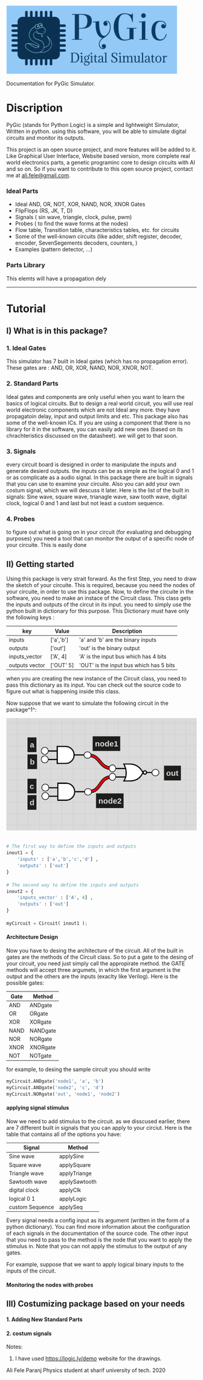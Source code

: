 ![](https://github.com/alifele/Python/raw/master/PyGic/Pic/logo.png) 


Documentation for PyGic Simulator.


# Discription
PyGic (stands for Python Logic) is a simple and lightweight Simulator, Written in python. using this software, you will be able to simulate digital circuits and  monitor its outputs.


This project is an open source project, and more features will be added to it. Like Graphical User Interface, Website based version, more complete real world electronics parts, a genetic programinc core to design circuits with AI and so on. So if you want to contribute to this open source project, contact me at ali.fele@gmail.com.


### Ideal Parts
* Ideal AND, OR, NOT, XOR, NAND, NOR, XNOR Gates
* FlipFlops (RS, JK, T, D)
* Signals ( sin wave, triangle, clock, pulse, pwm) 
* Probes ( to find the wave forms at the nodes)
* Flow table, Transition table, characteristics tables, etc. for circuits
* Some of the well-known circuits (like adder, shift register, decoder, encoder, SevenSegements decoders, counters, )
* Examples (pattern detector, ...)


### Parts Library
This elemts will have a propagation dely




***
# Tutorial 

## I) What is in this package?

### 1. Ideal Gates
This simulator has 7 built in Ideal gates (which has no propagation error).
These gates are : AND, OR, XOR, NAND, NOR, XNOR, NOT.

### 2. Standard Parts
Ideal gates and components are only useful when you want to learn the basics of logical circuits. But to design a real world circuit, you will use real world electronic components which are not Ideal any more. they have propagatoin delay, input and output limits and etc.
This package also has some of the well-known ICs. If you are using a component that there is no library for it in the software, you can easily add new ones (based on its chrachteristics discussed on the datasheet). we will get to that soon.

### 3. Signals
every circuit board is designed in order to manipulate the inputs and generate desierd outputs. the inputs can be as simple as the logical 0 and 1 or as complicate as a audio signal. In this package there are built in signals that you can use to examine your circuite. Also you can add your own costum signal, which we will descuss it later.
Here is the list of the built in signals:
Sine wave, square wave, trianagle wave, saw tooth wave, digital clock, logical 0 and 1 and last but not least a custom sequence.


### 4. Probes

to figure out what is going on in your circuit (for evaluating and debugging purposes) you need a tool that can monitor the output of a specific node of your circuite. This is easily done 
			
			
			
## II) Getting started


Using this package is very strait forward. As the first Step, you need to draw the sketch of your circuite. This is required, because you need the nodes of your circuite, in order to use this package.
Now, to define the circuite in the software, you need to make an instace of the Circuit class.
This class gets the inputs and outputs of the circut in its input. you need to 
simply use the python built in dictionary for this purpose. This Dictionary must have only the following keys :

| key            | Value     | Description                             |
|----------------|-----------|-----------------------------------------|
| inputs         | ['a','b'] | 'a' and 'b' are the binary inputs           |
| outputs        | ['out']   | 'out' is the  binary output             |
| inputs_vector  | ['A', 4]  | 'A' is the input bus which has 4 bits   |
| outputs vector | ['OUT' 5] | 'OUT' is the input bus which has 5 bits |

when you are creating the new instance of the Circuit class, you need to pass this dictionary as its input. You can check out the source code to figure out what is happening inside this class.



Now suppose that we want to simulate the following circuit in the package^1^:

![](https://raw.githubusercontent.com/alifele/Python/master/PyGic/Pic/sim_circuit.png) 

```python

# The first way to define the inputs and outputs
inout1 = {
	'inputs' : ['a','b','c','d'] ,
	'outputs' : ['out']
}

# The second way to define the inputs and outputs
inout2 = {
	'inputs_vector' : ['A', 4] ,
	'outputs' : ['out']
}

myCircuit = Circuit( inout1 );
```

#### Architecture Design

Now you have to desing the architecture of the circuit.
All of the built in gates are the methods of the Circuit class.
So to put a gate to the desing of your circuit, you need just simply call the appropirate method. the GATE methods will accept three argumets, in which the first argument is the output and the others are the inputs (exaclty like Verilog). Here is the possible gates:

| Gate | Method   |
|------|----------|
| AND  | ANDgate  |
| OR   | ORgate   |
| XOR  | XORgate  |
| NAND | NANDgate |
| NOR  | NORgate  |
| XNOR | XNORgate |
| NOT  | NOTgate  |

for example, to desing the sample circuit you should write

```python
myCircuit.ANDgate('node1', 'a', 'b')
myCircuit.ANDgate('node2', 'c', 'd')
myCircuit.NORgate('out', 'node1', 'node2')
```
#### applying signal stimulus

Now we need to add stimulus to the circuit. as we disscused earlier, there are 7 different built in signals that you can apply to your circiut.
Here is the table that contains all of the options you have:

| Signal           | Method        |
|------------------|---------------|
| Sine wave        | applySine     |
| Square wave      | applySquare   |
| Triangle wave    | applyTriange  |
| Sawtooth wave    | applySawtooth |
| digital clock    | applyClk      |
| logical 0 1      | applyLogic    |
| custom Sequence | applySeq      |


Every signal needs a config input as its argument (written in the form of a python dictionary). You can find more information about the configuration of each signals in the documentation of the source code.
The other input that you need to pass to the method is the node that you want to apply the stimulus in. Note that you can not apply the stimulus to the output of any gates.

For example, suppose that we want to apply logical binary inputs to the inputs of the circuit.

#### Monitoring the nodes with probes


## III) Costumizing package based on your needs



#### 1. Adding New Standard Parts

#### 2. costum signals 


Notes:
1. I have used https://logic.ly/demo website for the drawings.

Ali Fele Paranj
Physics student at sharif university of tech.
2020